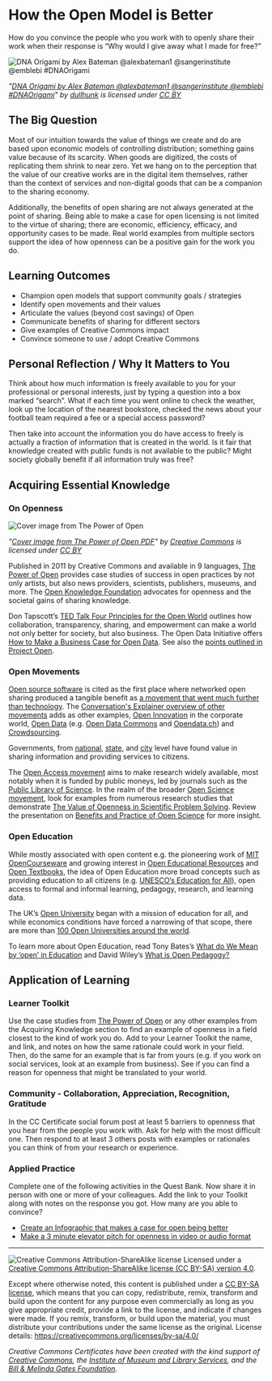# How the Open Model is Better

How do you convince the people who you work with to openly share their work when their response is “Why would I give away what I made for free?”

![DNA Origami by Alex Bateman @alexbateman1 @sangerinstitute @emblebi #DNAOrigami](https://github.com/creativecommons/cc-cert-core/blob/master/images/sociocultural/dna-origami-lg.jpg "DNA Origami by Alex Bateman @alexbateman1 @sangerinstitute @emblebi #DNAOrigami")

*"[DNA Origami by Alex Bateman @alexbateman1 @sangerinstitute @emblebi #DNAOrigami](https://flickr.com/photos/dullhunk/4422952742 "DNA Origami by Alex Bateman @alexbateman1 @sangerinstitute @emblebi #DNAOrigami")" by [dullhunk](https://flickr.com/people/dullhunk) is licensed under [CC BY](https://creativecommons.org/licenses/by/2.0/)*


## The Big Question

Most of our intuition towards the value of things we create and do are based upon economic models of controlling distribution; something gains value because of its scarcity. When goods are digitized, the costs of replicating them shrink to near zero. Yet we hang on to the perception that the value of our creative works are in the digital item themselves, rather than the context of services and non-digital goods that can be a companion to the sharing economy.

Additionally, the benefits of open sharing are not always generated at the point of sharing. Being able to make a case for open licensing is not limited to the virtue of sharing; there are economic, efficiency, efficacy, and opportunity cases to be made. Real world examples from multiple sectors support the idea of how openness can be a positive gain for the work you do. 

## Learning Outcomes

* Champion open models that support community goals / strategies
* Identify open movements and their values
* Articulate the values (beyond cost savings) of Open
* Communicate benefits of sharing for different sectors
* Give examples of Creative Commons impact
* Convince someone to use / adopt Creative Commons


## Personal Reflection / Why It Matters to You  
  
Think about how much information is freely available to you for your professional or personal interests, just by typing a question into a box marked “search”. What if each time you went online to check the weather, look up the location of the nearest  bookstore, checked the news about your football team required a fee or a special access password? 

Then take into account the information you do have access to freely is actually a fraction of information that is created in the world. Is it fair that knowledge created with public funds is not available to the public? Might society globally benefit if all information truly was free? 

## Acquiring Essential Knowledge 

### On Openness

![Cover image from The Power of Open](https://github.com/creativecommons/cc-cert-core/blob/master/images/sociocultural/power-open.jpg "Cover image from The Power of Open")

*"[Cover image from The Power of Open PDF](http://thepowerofopen.org/ "The Power of Open")" by [Creative Commons](https://creativecommons.org) is licensed under [CC BY](http://creativecommons.org/licenses/by/3.0/)*


Published in 2011 by Creative Commons and available in 9 languages, [The Power of Open](http://thepowerofopen.org/) provides case studies of success in open practices by not only artists, but also news providers, scientists, publishers, museums, and more. The [Open Knowledge Foundation](https://okfn.org/) advocates for openness and the societal gains of sharing knowledge.

Don Tapscott’s [TED Talk Four Principles for the Open World](https://www.ted.com/talks/don_tapscott_four_principles_for_the_open_world_1) outlines how collaboration, transparency, sharing, and empowerment can make a world not only better for society, but also business. The Open Data Initiative offers [How to Make a Business Case for Open Data](https://theodi.org/guides/how-make-business-case-open-data). See also the [points outlined in Project Open](https://project-open-data.cio.gov/business-case/).

### Open Movements

[Open source software](https://en.wikipedia.org/wiki/Open-source_software) is cited as the first place where networked open sharing produced a tangible benefit as [a movement that went much further than technology](https://en.wikipedia.org/wiki/Open-source_software_movement). The [Conversation's Explainer overview of other movements](http://theconversation.com/explainer-what-is-the-open-movement-10308) adds as other examples, [Open Innovation](http://corporateinnovation.berkeley.edu/) in the corporate world, [Open Data](https://en.wikipedia.org/wiki/Open_data) (e.g. [Open Data Commons](http://opendatacommons.org/) and [Opendata.ch](https://opendata.ch/)) and [Crowdsourcing](https://en.wikipedia.org/wiki/Crowdsourcing). 

Governments, from [national](https://www.data.gov/open-gov/), [state](https://www.data.gov/states/), and [city](https://www.data.gov/cities/) level have found value in sharing information and providing services to citizens. 

The [Open Access movement](https://en.wikipedia.org/wiki/Open_access) aims to make research widely available, most notably when it is funded by public moneys, led by journals such as the [Public Library of Science](https://www.plos.org/). In the realm of the broader [Open Science movement](https://en.wikipedia.org/wiki/Open_science), look for examples from numerous research studies that demonstrate [The Value of Openness in Scientific Problem Solving](http://www.hbs.edu/faculty/Publication%20Files/07-050.pdf).  Review the presentation on [Benefits and Practice of Open Science](http://www.slideshare.net/sjDCC/benefits-and-practice-of-open-science) for more insight.

### Open Education

While mostly associated with open content e.g. the pioneering work of [MIT OpenCourseware](https://ocw.mit.edu/) and growing interest in [Open Educational Resources](https://www.oercommons.org/) and [Open Textbooks](https://en.wikipedia.org/wiki/Open_textbook), the idea of Open Education more broad concepts such as providing education to all citizens (e.g. [UNESCO’s Education for All](http://www.unesco.org/new/en/education/themes/leading-the-international-agenda/education-for-all/)), open access to formal and informal learning, pedagogy, research, and learning data. 

The UK’s [Open University](http://www.open.ac.uk/) began with a mission of education for all, and while economics conditions have forced a narrowing of that scope, there are more than [100 Open Universities around the world](https://en.wikipedia.org/wiki/List_of_open_universities). 

To learn more about Open Education, read Tony Bates’s [What do We Mean by ‘open’ in Education](http://www.tonybates.ca/2015/02/16/what-do-we-mean-by-open-in-education/) and David Wiley’s [What is Open Pedagogy?](https://opencontent.org/blog/archives/2975)


## Application of Learning

### Learner Toolkit

Use the case studies from [The Power of Open](http://thepowerofopen.org/) or any other examples from the Acquiring Knowledge section to find an example of openness in a field closest to the kind of work you do. Add to your Learner Toolkit the name, and link, and notes on how the same rationale could work in your field. Then, do the same for an example that is far from yours (e.g. if you work on social services, look at an example from business). See if you can find a reason for openness that might be translated to your world.


### Community - Collaboration, Appreciation, Recognition, Gratitude

In the CC Certificate social forum post at least 5 barriers to openness that you hear from the people you work with. Ask for help with the most difficult one. Then respond to at least 3 others posts with examples or rationales you can think of from your research or experience.


### Applied Practice

Complete one of the following activities in the Quest Bank. Now share it in person with one or more of your colleagues. Add the link to your Toolkit along with notes on the response you got. How many are you able to convince?

* [Create an Infographic that makes a case for open being better](https://quests.creativecommons.org/assignments/open-better-infographic)
* [Make a 3 minute elevator pitch for openness in video or audio format](https://quests.creativecommons.org/assignments/elevator-pitch-open-better)

----

![Creative Commons Attribution-ShareAlike license](https://github.com/creativecommons/cc-cert-core/blob/master/images/cc-by-sa-88x31.png "CC BY-SA")
Licensed under a [Creative Commons Attribution-ShareAlike license (CC BY-SA) version 4.0](https://creativecommons.org/licenses/by-sa/4.0/).

Except where otherwise noted, this content is published under a [CC BY-SA license](https://creativecommons.org/licenses/by-sa/4.0/), which means that you can copy, redistribute, remix, transform and build upon the content for any purpose even commercially as long as you give appropriate credit, provide a link to the license, and indicate if changes were made. If you remix, transform, or build upon the material, you must distribute your contributions under the same license as the original.
License details: https://creativecommons.org/licenses/by-sa/4.0/

*Creative Commons Certificates have been created with the kind support of [Creative Commons](http://creativecommons.org/), the [Institute of Museum and Library Services](https://www.imls.gov/), and the [Bill &amp; Melinda Gates Foundation](http://www.gatesfoundation.org/).*



